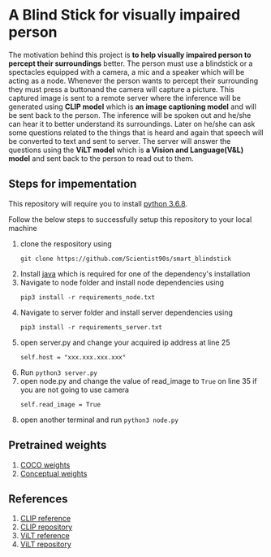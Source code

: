 # A Blind Stick for visually impaired person
The motivation behind this project is **to help visually impaired person to percept their surroundings** better. The person must use a blindstick or a spectacles equipped with a camera, a mic and a speaker which will be acting as a node. Whenever the person wants to percept their surrounding they must press a buttonand the camera will capture a picture. This captured image is sent to a remote server where the inference will be generated using **CLIP model** which is **an image captioning model** and will be sent back to the person. The inference will be spoken out and he/she can hear it to better understand its surroundings. Later on he/she can ask some questions related to the things that is heard and again that speech will be converted to text and sent to server. The server will answer the questions using the **ViLT model** which is **a Vision and Language(V&L) model** and sent back to the person to read out to them.

## Steps for impementation
This repository will require you to install [python 3.6.8](https://www.python.org/downloads/release/python-368/).

Follow the below steps to successfully setup this repository to your local machine

1. clone the respository using
    ```
    git clone https://github.com/Scientist90s/smart_blindstick
    ```
2. Install [java](https://www.java.com/download/ie_manual.jsp) which is required for one of the dependency's installation
3. Navigate to node folder and install node dependencies using
    ```
    pip3 install -r requirements_node.txt
    ```
4. Navigate to server folder and install server dependencies using
    ```
    pip3 install -r requirements_server.txt
    ```
5. open server.py and change your acquired ip address at line 25
    ```
    self.host = "xxx.xxx.xxx.xxx"
    ```
6. Run `python3 server.py`
7. open node.py and change the value of read_image to `True` on line 35 if you are not going to use camera
    ```
    self.read_image = True
    ```
8. open another terminal and run `python3 node.py`

## Pretrained weights
1. [COCO weights](https://drive.google.com/file/d/18SAyrszaf4wJLKuM8xoEkKuxUismVjI8/view?usp=sharing)
2. [Conceptual weights](https://drive.google.com/file/d/16nO7KA_-iABxA0TyP1llw136TFbgP2IO/view?usp=sharing)

## References
1. [CLIP reference](https://openai.com/blog/clip/)
2. [CLIP repository](https://github.com/rmokady/CLIP_prefix_caption)
3. [ViLT reference](https://arxiv.org/pdf/2102.03334.pdf)
4. [ViLT repository](https://github.com/dandelin/ViLT)
